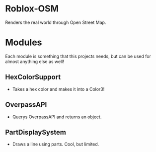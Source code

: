 # Roblox-OSM
Renders the real world through Open Street Map.

# Modules
Each module is something that this projects needs, but can be used for almost anything else as well!
## HexColorSupport
- Takes a hex color and makes it into a Color3!
## OverpassAPI
- Querys OverpassAPI and returns an object.
## PartDisplaySystem
- Draws a line using parts. Cool, but limited.
